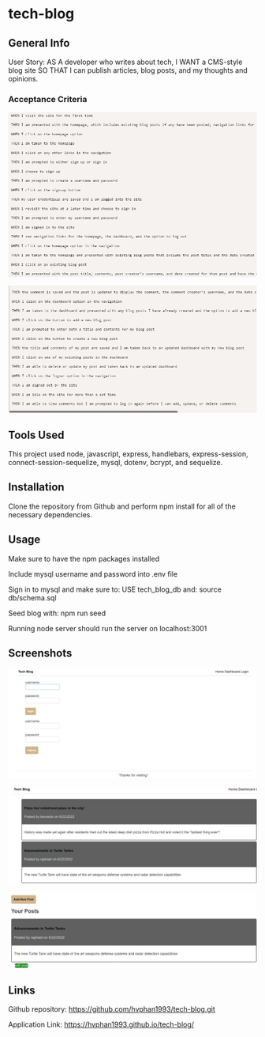 # tech-blog

## General Info
User Story: 
AS A developer who writes about tech, I WANT a CMS-style blog site SO THAT I can publish articles, blog posts, and my thoughts and opinions.

### Acceptance Criteria
![acceptance criteria part 1](./public/images/acceptance1.png)

![acceptance criteria part 2](./public/images/acceptance2.png)

## Tools Used
This project used node, javascript, express, handlebars, express-session, connect-session-sequelize, mysql, dotenv, bcrypt, and sequelize.

## Installation
Clone the repository from Github and perform npm install for all of the necessary dependencies.

## Usage
Make sure to have the npm packages installed

Include mysql username and password into .env file

Sign in to mysql and make sure to: USE tech_blog_db and: source db/schema.sql

Seed blog with: npm run seed

Running node server should run the server on localhost:3001

## Screenshots
![login and signup page](./public/images/login%20and%20signup.png)

![homepage](./public/images/homepage%20sample.png)

![adding and editing user posts](./public/images/dashboard%20logged%20in%20view.png)

## Links
Github repository: https://github.com/hvphan1993/tech-blog.git

Application Link: https://hvphan1993.github.io/tech-blog/